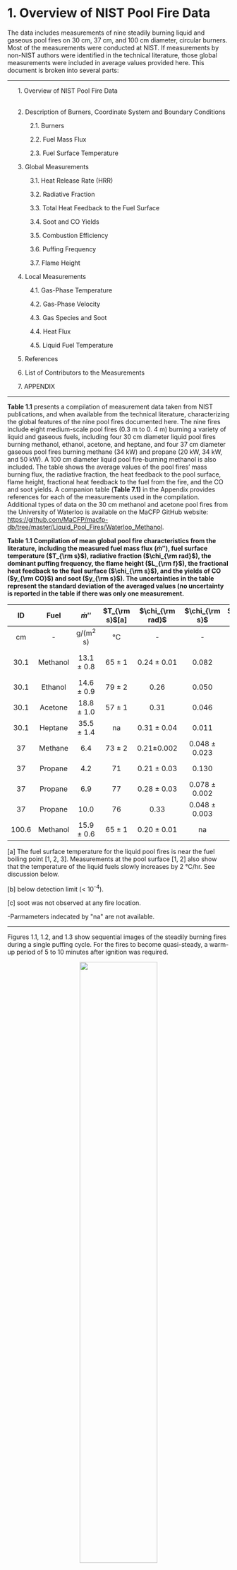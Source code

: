# 1. Overview of NIST Pool Fire Data

The data includes measurements of nine steadily burning liquid and gaseous pool fires on 30 cm, 37 cm, and 100 cm diameter, circular burners. Most of the measurements were conducted at NIST. If measurements by non-NIST authors were identified in the technical literature, those global measurements were included in average values provided here. This document is broken into several parts:

---

<ol>  
1. Overview of NIST Pool Fire Data
<br><br>   

2\. Description of Burners, Coordinate System and Boundary Conditions

  <ol>
    
​	2.1. Burners

​	2.2. Fuel Mass Flux

​	2.3. Fuel Surface Temperature

  </ol>

3\. Global Measurements

  <ol>

​	3.1. Heat Release Rate (HRR)

​	3.2. Radiative Fraction

​	3.3. Total Heat Feedback to the Fuel Surface

​	3.4. Soot and CO Yields

​	3.5. Combustion Efficiency

​	3.6. Puffing Frequency

​	3.7. Flame Height

  </ol>
  
4\. Local Measurements

  <ol>
    
​	4.1. Gas-Phase Temperature

​	4.2. Gas-Phase Velocity

​	4.3. Gas Species and Soot

​	4.4. Heat Flux

​	4.5. Liquid Fuel Temperature

  </ol>
  
5\. References

6\. List of Contributors to the Measurements

7\. APPENDIX
</ol>

---

**Table 1.1** presents a compilation of measurement data taken from NIST publications, and when available from the technical literature, characterizing the global features of the nine pool fires documented here. The nine fires include eight medium-scale pool fires (0.3 m to 0. 4 m) burning a variety of liquid and gaseous fuels, including four 30 cm diameter liquid pool fires burning methanol, ethanol, acetone, and heptane, and four 37 cm diameter gaseous pool fires burning methane (34 kW) and propane (20 kW, 34 kW, and 50 kW). A 100 cm diameter liquid pool fire-burning methanol is also included. The table shows the average values of the pool fires’ mass burning flux, the radiative fraction, the heat feedback to the pool surface, flame height, fractional heat feedback to the fuel from the fire, and the CO and soot yields. A companion table (**Table 7.1)** in the Appendix provides references for each of the measurements used in the compilation. Additional types of data on the 30 cm methanol and acetone pool fires from the University of Waterloo is available on the MaCFP GitHub website: <https://github.com/MaCFP/macfp-db/tree/master/Liquid_Pool_Fires/Waterloo_Methanol>.

**Table 1.1 Compilation of mean global pool fire characteristics from the literature, including the measured fuel mass flux ($\dot{m}\prime\prime$), fuel surface temperature ($T_{\rm s}$), radiative fraction ($\chi_{\rm rad}$), the dominant puffing frequency, the flame height ($L_{\rm f}$), the fractional heat feedback to the fuel surface ($\chi_{\rm s}$), and the yields of CO ($y_{\rm CO}$) and soot ($y_{\rm s}$). The uncertainties in the table represent the standard deviation of the averaged values (no uncertainty is reported in the table if there was only one measurement.**

| ID   | Fuel   | $\dot{m}\prime\prime$ | $T_{\rm s}$[a] | $\chi_{\rm rad}$ | $\chi_{\rm s}$ | $y_{\rm CO}$  | $y_{\rm s}$ | Freq. | $L_{\rm f}$ |
|:----:|:------:|:------:|:----:|:------:|:-------:|:------:|:------:|:------:|:------:|
| cm   | \-     | g/(m<sup>2</sup> s) | °C | \- | \- |  10<sup>-3</sup> g/g |  10<sup>-3</sup> g/g | Hz | m |
| 30.1 | Methanol | 13.1 ± 0.8 | 65 ± 1 | 0.24 ± 0.01 | 0.082 | [b] | 0 [c] | 2.7 ± 0.1 | 0.41 ± 0.06 |
| 30.1 | Ethanol  | 14.6 ± 0.9 | 79 ± 2 | 0.26 | 0.050 | 0.3 ± 0.1 | [b] | 2.4 | 0.60 |
| 30.1 | Acetone  | 18.8 ± 1.0 | 57 ± 1 | 0.31 | 0.046 | 1.0 ± 0.2 | 0.9 ± 0.3 | 2.5 | 0.84 |
| 30.1 | Heptane  | 35.5 ± 1.4 | na | 0.31 ± 0.04 | 0.011 | 10.1 ± 1.3 | 16.9 ± 0.5 | 2.8 | 1.32 ± 0.01 |
| 37   | Methane  | 6.4 | 73 ± 2 | 0.21±0.002 | 0.048 ± 0.023 | 1.2 ± 0.1 | [b] | 2.5 | 0.74 ± 0.03 |
| 37   | Propane    | 4.2 | 71 | 0.21 ± 0.03 | 0.130 | 4.0 ± 0.4 | 1.9 ± 0.5 | 2.2 | 0.53 |
| 37   | Propane    | 6.9 | 77 | 0.28 ± 0.03 | 0.078 ± 0.002 | 3.6 ± 0.4 | 4.6 ± 0.4 | 2.4 | 0.75 |
| 37   | Propane    | 10.0 | 76 | 0.33 | 0.048 ± 0.003 | 3.4 ± 0.3 | 5.6 ± 0.3 | 2.4 | 0.96 |
| 100.6 | Methanol| 15.9 ± 0.6 | 65 ± 1 | 0.20 ± 0.01 | na | 0.16 ± 0.02 | [c] | 1.4 | 1.23 ± 0.13 |

[a] The fuel surface temperature for the liquid pool fires is near the fuel boiling point \[1, 2, 3\]. Measurements at the pool surface \[1, 2\] also show that the temperature of the liquid fuels slowly increases by 2 °C/hr. See discussion below.

[b] below detection limit (\< 10<sup>-4</sup>).

[c] soot was not observed at any fire location.

-Parmameters indecated by "na" are not available.

---

Figures 1.1, 1.2, and 1.3 show sequential images of the steadily burning fires during a single puffing cycle. For the fires to become quasi-steady, a warm-up period of 5 to 10 minutes after ignition was required.

<p align="center">
<img src="image1.png" style="width:59%"/>
</p>

**Figure 1.1 Sequential photographs during a puffing cycle of the 30 cm pool fires; Methanol, Ethanol, Acetone and Heptane. \[**1**\]**

<p align="center">
<img src="image2.png" style="witdth:100%;" />
</p>

**Figure 1.2 Sequential photographs during a puffing cycle of the 37 cm gas burner fires; Propane 20 kW, Propane 34 kW and Propane 50 kW. \[**1**\]**

<p align="center">
<img src="image3.jpeg" style="width:90%" />
</p>

**Figure 1.3 Sequential photographs during a puffing cycle of the 100 cm methanol pool fire. \[**2**\]**

# 2. Description of Burners, Coordinate System and Boundary Conditions

## 2.1. Burners

<img src="image4.png" style="width:4.61739in;height:2.44038in" />

**Figure 2.1 Schematic drawing of a liquid burner, illustrating the coordinate system.**

The image above is a schematic drawing of the burners, illustrating its features and the coordinate system used here. **Table 2.1** below lists the 30 cm and 100 cm liquid burners’ diameter, depth, and wall thickness for various studies of interest. The lip height (distance between the fuel surface and the top of the burner rim) used in the multiple references is also listed. The 37 cm NIST gas burner and the Waterloo liquid burner are also listed for comparison.

**Table 2.1. Description of NIST and Waterloo burners, including the inner diameter, lip height, depth, wall thickness, and material composition. Also shown, is whether the burner is water-cooled.**

| **ID (cm)** | **Lip (mm)** | **Depth (cm)** | **Wall (mm)** | **Material** | **Water-Cooled Burner?** | **References** |
|:-------:|:------:|:--------:|:-------:|:----------:|:---------------:|:-------:|
| 30.1 | 5 | 15 | 1.3 | stainless steel | Yes | 2, 4, 5, 6 |
| 30.1 | 10 | 15 | 1.3 | stainless steel | Yes | 1, 7, 8, 9, 10 |
| 30.5 | 10 | 6 | 1.5 | stainless steel | no | 11, 12, 14, 15, 27 |
| 37 | 0 | 8 | na | porous bronze | Yes | 1, 4, 13, 14 |
| 100 | 5 | 15 | 1.7 | steel | Yes | 15 |
| 100 | 10 | 15 | 1.7 | steel | Yes | 2 |

-   For convenience, all experimental data reported here use a cylindrical coordinate system with the **fuel surface as the z-axis origin** (see burner drawing above) and the pool center as the r-axis origin. The coordinate frame, therefore, differs from what was reported in the literature such that the origin is the fuel surface instead of the top of the burner rim. (Many of the liquid pool fire studies report results using the top of the burner rim (or lip) as the z-axis origin \[e.g., 5, 6, 9, 15\]. Other liquid pool fire studies report results using the fuel surface as the z-axis origin \[8\].)
-   The “30 cm NIST burner” is made of stainless steel and has an inner diameter (ID) of 30.1 cm, a wall thickness of 1.3 mm, and a depth of 15 cm \[9\]. The stainless steel burner is fitted with legs, so the burner rim is positioned 30 cm above the floor. The bottom of the burner is maintained near-constant by flowing tap water (nominally 20 °C) through a 3 cm section attached to the bottom of the fuel pan.
-   The “100 cm NIST burner” is made of steel and has an inner diameter of 100 cm, a depth of 15 cm, and a wall thickness of 1.6 mm. The bottom of the burner is maintained a near-constant temperature by flowing tap water (about 17 ± 3°C) through a 3 cm section attached to the bottom of the fuel pan. The burner was positioned on bricks such that the rim was about 40 cm above the floor \[1, 2\].
-   The Waterloo burner was reported to be 30.5 cm in diameter \[16\]. The outer diameter of the burner is equal to 30.5 cm, the wall thickness is 0.15 cm, and the depth is 6.0 cm \[17\], so the inner diameter is 30.2 cm. The lip height of the fire in the Waterloo burner was maintained at 10 mm. The burner was not water-cooled on the bottom of its fuel section. Additional information is available at: <https://github.com/MaCFP/macfp-db/tree/master/Liquid_Pool_Fires/Waterloo_Methanol>.
-   The **lip height** (distance from the top of the burner rim to the fuel surface - see the burner schematic drawing above) varied from study to study (see **Table 2.1** above).
-   For the 30 cm diameter methanol pool fires, Refs. \[1, 2, 8, 9, 16\] report a lip height of 10 mm, whereas other studies \[5, 6, 15\] report a lip height of 5 mm.
-   For the 30 cm diameter ethanol and acetone pool fires, Ref. \[9\] reports a lip height of 10 mm.
-   The lip height of the 37 cm gaseous burner was zero.

## 2.2. Fuel Mass Flux

-   **Table 1.1** above shows the measured mass flux for all the pool fires is averaged over results available in the literature.

## 2.3. Fuel Surface Temperature

-   **Table 1.1** above shows the measured fuel surface temperatures for the fires burning liquid and gaseous fuels.

-   For the liquid fuels studied here, measurements show that the fuel surface temperature is close to the fuel boiling point \[1, 2, 3\].

-   Measurements at the pool surface \[1, 2\] showed that the temperature of the steadily burning liquid fuels was initially the boiling point of the pure fuel and then slowly increased on the order of 2 °C/hr. We speculate that this is due to the slow back-diffusion of gas-phase water (as well as possibly other molecules) condensing on the liquid fuel surface, diluting the composition of the liquid pool surface from that of pure fuel. Contaminants, such as water and formic acid, have been observed to increase with time when burning liquid heptane.

-   The 37 cm gaseous burner (zero lip height) is water-cooled and maintains a near-isothermal (±20 K) temperature about the burner surface as documented by IR camera measurements. \[1\] Type K thermocouple measurements of the surface show that its temperature is within 10 °C of the outflow temperature of the gas burner’s cooling water (which depends on the water flow rate - nominally set to about 1 L/min). The surface temperature was typically 60 °C for the data sets reported here.

# 3. Global Measurements

## 3.1. Heat Release Rate (HRR) 

-   **Table 1.1** above shows the measured mass flux and radiative fraction of the pool fires. For convenience, the measured mass flux per unit area of the fuel surface (kg/(m<sup>2</sup> s)) and the radiative fraction are provided in the files listed in **Table 3.1** :

**Table 3.1 Heat release rate and radiative fraction data filenames and description.**

| **Experimental Data** **Filename** | **Description** |
|:----------------------------:|:----------------------------------------:|
| Methanol_30_cm_HRR_Sung_2024.csv | Mass flux per unit area of the fuel surface and the radiative flux \[1\] |
| Acetone_30_cm_HRR_Sung_2024.csv | Mass flux per unit area of the fuel surface and the radiative flux \[1\] |
| Ethanol_30_cm_HRR_Sung_2024.csv | Mass flux per unit area of the fuel surface and the radiative flux \[1\] |
| Heptane_30_cm_HRR_Sung_2024.csv | Mass flux per unit area of the fuel surface and the radiative flux \[1\] |
| Methane_37_cm_34_kW_HRR_Sung_2024.csv | Mass flux per unit area of the fuel surface and the radiative flux \[1\] |
| Propane_37_cm_20_kW_HRR_Sung_2024.csv | Mass flux per unit area of the fuel surface and the radiative flux \[1\] |
| Propane_37_cm_34_kW_HRR_Sung_2024.csv | Mass flux per unit area of the fuel surface and the radiative flux \[1\] |
| Propane_37_cm_50_kW_HRR_Sung_2024.csv | Mass flux per unit area of the fuel surface and the radiative flux \[1\] |
| Methanol_100_cm_HRR_Sung_2024.csv | Mass flux per unit area of the fuel surface and the radiative flux \[1\] |

## 3.2. Radiative Fraction

-   **Table 1.1** above shows the measured radiative fraction for the pool fires, averaged over the results reported by the cited references.

-   The measured radiative fraction for the 30 cm methanol pool fire, averaged over the various studies, is <span class="mark">0.24 ± 0.01</span> based on the cited references \[1, 4, 5, 15\]; also see discussion of Ref. \[15\] in Ref. \[2\]. The radiative fraction in Refs. \[1, 3\] was calculated using the measured radiative fraction emitted to surroundings except the fuel surface ($\chi_{r}$); the method was explained in Ref. \[9\].

-   The measured radiative fraction for the 100 cm methanol pool fire is <span class="mark">0.20 ± 0.01.</span> \[2, 15\]. The radiative fraction for the 100 cm methanol pool fire reported by Klassen and Gore \[15\] was recalculated using the net (rather than the gross) heat of combustion ($H_{c}$) with water as a gaseous product (19,940 kJ/kg \[3\]) and to correct a typo in their report of the distance of the radiometer from the fire to improve the estimate of radiative heat feedback to the pool surface (see details in Ref. \[2\]).

-   The same, identical, three burners (0.30 m, 0.37 m, and 1.0 m diameter) were used in Refs. \[1, 2, 4-10, 13-15, 18\].

  

## 3.3. Total Heat Feedback to the Fuel Surface

-   **Table 3.2** lists ideal heat release rate($\dot{Q}$), total heat feedback ($\dot{Q}\_s$) to the fuel surface, and fractional heat feedback ($\chi\_{s}$) for the nine pool fires.

-   <span class="mark">For the gaseous fuels</span>, the water-cooled burner acted like a calorimeter, and (${\dot{Q}}_{s}$) was determined from the enthalpy change associated with the cooling water (from the measured temperature difference between the water-cooling inlet and outlet on the burner and the flow rate of the water). \[1\]

-   <span class="mark">For the liquid fuels</span> in the 30 cm diameter burner, the total heat feedback incident on the pool surface (${\dot{Q}}_{s}$) was estimated by integrating the measured profile of the local total heat flux just above the fuel surface over the entire pool surface area in the methanol \[9\], acetone \[9\], ethanol fires \[9\] and heptane \[5\] fires.

-   The fractional heat feedback incident on the pool surface ($\chi\_{s}$) was taken as approximately equal to the total heat feedback to the fuel surface (${\dot{Q}}\_{s}$) divided by the idealized fire heat release rate ($\dot{Q}$), defined as $\dot{m}H\_{c}$; where $\dot{m}$ is the mass burning rate (g/s).

**Table 3.2. The ideal heat release rate ($\dot{Q}$), total heat feedback to the fuel surface ($\dot{Q}\_{s}$), and fractional heat feedback onto the pool surface ($\chi\_{s}$) for the nine pool fire studied here. Uncertainty represents a 95 % confidence interval (k=2).**
  
| **D (cm)** | **Fuel** | $\dot{Q}$ **(kW)** | $\dot{Q}\_{s}$ **(kW)** | $\chi\_{s}$ **(-)** |
|:-------------:|:-------------:|:-------------:|:-------------:|:-------------:|
| 30.1 | Methanol | 19.2 ± 1.7 | 1.60 ± 0.38 | 0.082 ± 0.020 |
| 30.1 | Acetone | 31.0 ± 3.4 | 1.60 ± 0.38 | 0.050 ± 0.012 |
| 30.1 | Ethanol | 38.1 ± 4.2 | 1.70 ± 0.41 | 0.046 ± 0.011 |
| 30.1 | Heptane | 116.0 ± 11.6 | 1.32 ± 0.26 | 0.011 ± 0.003 |
| 37 | Methane | 34.5 ± 0.5 | 2.46 ± 0.22 | 0.07 ± 0.003 |
| 37 | Propane | 20.7 ± 0.9 | 2.64 ± 0.17 | 0.13 ± 0.010 |
| 37 | Propane | 34.4 ± 1.2 | 2.90 ± 0.23 | 0.08 ± 0.007 |
| 37 | Propane | 50.1 ± 1.7 | 2.49 ± 0.21 | 0.05 ± 0.005 |

## 3.4. Soot and CO Yields

-   **Table 1.1** above lists the mean soot yield ($Y_{s}$) and its standard deviation from multiple measurements made in the exhaust stream using laser transmission at 632 nm. \[8, 19\] The mass specific soot extinction coefficient in all cases was taken as 8.7 m<sup>2</sup>/g \[20\]. **Table 1.1** also lists the mean soot yield ($Y_{s}$) and its standard deviation from multiple measurements made in the exhaust stream using laser transmission at 632 nm. \[8, 19\] The mass specific soot extinction coefficient in all cases was taken as 8.7 m<sup>2</sup>/g \[20\].

-   The CO yield ($Y_{CO}$) shown in **Table 1.1** was determined using extractive sampling of the exhaust stream analyzed by non-dispersive infrared analysis in tandem with temperature and velocity measurements used to determine the exhaust mass flow. \[8, 19\]

## 3.5. Combustion Efficiency

-   For the pool fires considered here, **Table 1.1** shows that the amounts of CO and soot in the exhaust stream were relatively small except in the heptane fire. Determining the combustion efficiency using the measured HRR leads to relatively large uncertainties and is not considered here.\[8\] In this study, the combustion efficiency is assumed to be approximately 1.

## 3.6. Puffing Frequency

-   **Table 1.1** above lists the dominant puffing frequency of the fires, which was determined from a fast Fourier transform of (a) the transient local thermocouple temperature measured at multiple locations or (b) tracking the pulsingfire from the video record. \[8\]

-   The same pool fire puffing frequency (f) is expected for pool fires of the same diameter (*D*): **f = 1.5/√D**. \[21\]

## 3.7. Flame Height

-   **Table 1.1** above lists the mean flame height ($L_{f}$), which was measured by analyzing the video record of the fire.
-   The mean flame height was found to be highly similar (within 2 %) to the 50 % intermittency height, as expected for a Gaussian distribution of the transient flame height about the mean. \[14\] The uncertainties in the table represent the standard deviation of the measured values.

# 4. Local Measurements

## 4.1. Gas-Phase Temperature

-   Mean and RMS thermocouple temperature measurements (TC and TC_RMS) were made in the fire using fine-wire, bare-bead, Type S, thermocouples.

-   The mean gas temperatures (TG) were estimated considering radiative loss and thermal inertia associated with the thermocouples.

-   The thermocouple beads were observed to be nearly spherical using a microscope. When removed from the fires, the thermocouples appeared shiny and metallic, so the emissivity was taken as that of the virgin thermocouple material (platinum). \[22\]

-   **Table 4.1** below lists the temperature data filenames with a brief description, including the thermocouple bead diameter used for each temperature profile.

-   The uncertainty of the mean gas temperature is 5.2% as discussed in detail in Ref. \[1\].

**Table 4.1 Temperature data filenames and description.**

| **Experimental Data** **Filename** | **Description** |
|:-----------------------------:|:---------------------------------------:|
| Methanol_30_cm_TC_r=0_cm_Sung_2024.csv | Centerline thermocouple and gas temperature measurements; type S thermocouple bead diameter = 52 μm. \[1\] |
| Methanol_30_cm_TC_z=41_cm_Sung_2024.csv | Radial thermocouple temperature measurements made at z=41 cm above the fuel surface; type S thermocouple bead diameter = 150µm. \[1\] |
| Methanol_30_cm_TC_z=51_cm_Sung_2024.csv | Radial thermocouple temperature measurements made at z=51 cm above the fuel surface; type S thermocouple bead diameter = 150µm. \[1\] |
| Methanol_30_cm_TC_z=61_cm_Sung_2024.csv | Radial thermocouple temperature measurements made at z=61 cm above the fuel surface; type S thermocouple bead diameter = 150µm. \[1\] |
| Ethanol_30_cm_TC_r=0_cm_Sung_2024.csv | Centerline thermocouple and gas temperature measurements; type S thermocouple bead diameter = 125 μm and 199 μm. \[1\] |
| Acetone_30_cm_TC_r=0_cm_Sung_2024.csv | Centerline thermocouple and gas temperature measurements; type S thermocouple bead diameter = 103 μm. \[1\] |
| Heptane_30_cm_TC_r=0_cm_Sung_2024.csv | Centerline thermocouple and gas temperature measurements; type S thermocouple bead diameter = 125 μm. \[1\] |
| Methane_37_cm_TC_r=0_cm_Sung_2024.csv | Centerline thermocouple and gas temperature measurements; type S thermocouple bead diameter = 52 μm, 119 μm. \[1\] |
| Propane_37_cm_20_kW_TC_r=0_cm_Sung_2024.csv | Centerline thermocouple and gas temperature measurements; type S thermocouple bead diameter = 39 μm. \[1\] |
| Propane_37_cm_34_kW_TC_r=0_cm_Sung_2024.csv | Centerline thermocouple and gas temperature measurements; type S thermocouple bead diameter = 39 μm. \[1\] |
| Propane_37_cm_50_kW_TC_r=0_cm_Sung_2024.csv | Centerline thermocouple and gas temperature measurements; type S thermocouple bead diameter = 39 μm. \[1\] |
| Methanol_100_cm_TC_r=0_cm_Sung_2021.csv | Centerline thermocouple and gas temperature measurements; type S thermocouple bead diameter=153µm. \[2\] |
| Methanol_100_cm_TC_z=21_cm_Sung_2021.csv | Radial thermocouple and gas temperature measurements at z=21 cm above the fuel surface; type S thermocouple bead diameter=153µm. \[2\] |
| Methanol_100_cm_TC_z=61_cm_Sung_2021.csv | Radial thermocouple and gas temperature measurements at z=61 cm above the fuel surface; type S thermocouple bead diameter=153µm. \[2\] |
| Methanol_100_cm_TC_z=101_cm_Sung_2021.csv | Radial thermocouple and gas temperature measurements at z=101 cm above the fuel surface; type S thermocouple bead diameter=153µm. \[2\] |
| Methanol_100_cm_TC_z=141_cm_Sung_2021.csv | Radial thermocouple and gas temperature measurements at z=141 cm above the fuel surface; type S thermocouple bead diameter=153µm. \[2\] |
| Methanol_100_cm_TC_z=181_cm_Sung_2021.csv | Radial thermocouple and gas temperature measurements at z=181 cm above the fuel surface; type S thermocouple bead diameter=153µm. \[2\] |

## 4.2. Gas-Phase Velocity

-   Bi-directional probe measurements were made at various z locations on the centerline of the pool fires, mapping the distribution of speed in the upward direction.

-   **Table 4.2** below lists the velocity data filenames with a brief description. Velocity data in the upward direction is available for all of the configurations in **Table 1.1** except the 1 m Methanol pool fire.

**Table 4.2 Velocity data filenames and description.**

| **Experimental Data** **Filename** | **Description** |
|:-------------------------------:|:-------------------------------------:|
| Methanol_30_cm_U_r=0_Sung_2024.csv | Profile of the vertical component of velocity in the upward direction as a function of distance (z) above the fuel surface. \[1\] |
| Ethanol_30_cm_U_r=0_Sung_2024.csv | Profile of the vertical component of velocity in the upward direction as a function of distance (z) above the fuel surface. \[1\] |
| Acetone_30_cm_U_r=0_Sung_2024.csv | Profile of the vertical component of velocity in the upward direction as a function of distance (z) above the fuel surface. \[1\] |
| Heptane_30_cm_U_r=0_Sung_2024.csv | Profile of the vertical component of velocity in the upward direction as a function of distance (z) above the fuel surface. \[1\] |
| Methane_37_cm_U_r=0_Sung_2024.csv | Profile of the vertical component of velocity in the upward direction as a function of distance (z) above the burner surface. \[1\] |
| Propane_20_kW_37_cm_U_r=0_Sung_2024.csv | Profile of the vertical component of velocity in the upward direction as a function of distance (z) above the burner surface. \[1\] |
| Propane_34_kW_37_cm_U_r=0_Sung_2024.csv | Profile of the vertical component of velocity in the upward direction as a function of distance (z) above the burner surface. \[1\] |
| Propane_50_kW_37_cm_U_r=0_Sung_2024.csv | Profile of the vertical component of velocity in the upward direction as a function of distance (z) above the burner surface. \[1\] |

## 4.3. Gas Species and Soot

-   Gas species measurements were made along the fire centerline (r=0), using extractive sampling with a water-cooled probe and injecting the sample into a gas chromatograph/mass spectrometer system (GC/MSD). The volume fraction of each species was calculated based on the number of moles measured by the GC/MSD. \[8\]

-   Local measurements of the soot mass fractions were determined gravimetrically using extractive gas sampling.

-   **<span class="mark">Table 4.3</span>** below lists the species data filenames with a brief description. Gas species data is available for all of the configurations in **Table 1.1** except for the 1 m Methanol pool fire. The uncertainties in the table represent the expanded combined uncertainty (k=2). \[8\] The data sets also list the total hydrocarbons (HC) measured.

**Table 4.3 Gas species data filenames and description.**

| **Experimental Data Filename** | **Description** |
|:----------------------------------:|:----------------------------------:|
| Acetone_30_cm_species_r=0_Falkenstein-Smith_2022.csv | Mean gas species, soot, and their uncertainties as a function of distance above the fuel surface along the pool centerline (r=0). \[8\] |
| Ethanol_30_cm_species_r=0_Falkenstein-Smith_2022.csv | Mean gas species, soot, and their uncertainties as a function of distance (z) above the fuel surface along the pool centerline (r=0). \[8\] |
| Methanol_30_cm_species_r=0_Falkenstein-Smith_2022.csv | Mean gas species and their uncertainties as a function of distance (z) above the fuel surface along the pool centerline (r=0). There is no measurable soot in the methanol fire. \[8\] |
| Methane_37_cm_species_r=0_Falkenstein-Smith_2022.csv | Mean gas species, soot, and their uncertainties as a function of distance (z) above the fuel surface along the pool centerline (r=0). \[8\] |
| Propane_37_cm_20_kW_species_r=0_Falkenstein-Smith_2023.csv | Mean gas species, soot, and their uncertainties as a function of distance (z) above the fuel surface along the pool centerline (r=0). \[14\] |
| Propane_37_cm_34_kW_species_r=0_Falkenstein-Smith_2023.csv | Mean gas species, soot, and their uncertainties as a function of distance (z) above the fuel surface along the pool centerline (r=0). \[14\] |
| Propane_37_cm_50_kW_species_r=0_Falkenstein-Smith_2023.csv | Mean gas species, soot, and their uncertainties as a function of distance (z) above the fuel surface along the pool centerline (r=0). \[14\] |

## 4.4. Heat Flux

-   Radiative and total heat flux measurements were made at various locations in the pool fires, mapping the heat flux emitted (1) radially outward away from the fire acquired at various heights above the fuel surface through the side surface of a cylindrical control volume about the fire (with the side surface located a distance r from the burner center) and (2) downwards through the bottom surface of a cylindrical control volume about the fire (with the bottom surface located a distance z above the fuel surface). See **Figure 4.1**.

<img src="image5.png" style="width:100%" />

**Figure 4.1 Schematic of the heat flux gauge set-up.**

-   <span class="mark">The relative expanded combined uncertainty (k=2)</span> of the heat flux in the 30 cm and 37 cm pool fires is equal to <span class="mark">20 %</span>. See the detailed discussion in Ref. \[1\]
-   **Table 4.4** below lists the heat flux data filenames with a brief description.

**Table 4.4 Heat flux data filenames and description.**

| **Experimental Data Filename** | **Description** |
|:----------------------------------:|:----------------------------------:|
| Methanol_30cm_HF_radial_z=1_cm_Sung_2024.csv | Radial profile of total heat flux in the downward direction from near the burner edge (r = 16.1 cm) to r = 150 cm. The heat flux gauges were z =1 cm above the burner surface and oriented upwardly. \[1\] |
| Acetone_30_cm_HF_radial_z=1_cm_Sung_2024.csv | Radial profile of total heat flux in the downward direction from near the burner edge (r = 18 cm) to r = 184 cm. The heat flux gauges were z =1 cm above the burner surface and oriented upwardly. \[1\] |
| Ethanol_30_cm_HF_radial_z=1_cm_Sung_2024.csv | Radial profile of total heat flux in the downward direction from near the burner edge (r = 18 cm) to r = 183 cm. The heat flux gauges were z =1 cm above the burner surface and oriented upwardly. \[1\] |
| Methane_37_cm_HF_radial_z=0_cm_Sung_2024.csv | Radial profile of total heat flux in the downward direction from near the burner edge (r = 24 cm) to r = 177 cm. The heat flux gauges were z =0 cm above the burner surface and oriented upwardly. \[1\] |
| Propane_37_cm_20_kW_HF_radial_z=0_cm_Sung_2024.csv | Radial profile of total heat flux in the downward direction from near the burner edge (r = 24 cm) to r = 177 cm. The heat flux gauges were z =0 cm above the burner surface and oriented upwardly. \[1\] |
| Propane_37_cm_34_kW_HF_radial_z=0_cm_Sung_2024.csv | Radial profile of total heat flux in the downward direction from near the burner edge (r = 24 cm) to r = 177 cm. The heat flux gauges were z =0 cm above the burner surface and oriented upwardly. \[1\] |
| Methanol_30_cm_HF_Vertical_r=60cm_Sung_2024.csv | Vertical profiles of total heat flux emitted radially away from the fire acquired at r=60 cm. The heat flux gages were located above the burner surface (z) from 0 cm to 130 cm and oriented towards the fire centerline. \[1\] |
| Methanol_30_cm_HF_Vertical_r=83cm_Sung_2024.csv | Vertical profiles of total heat flux emitted radially away from the fire acquired at r=83 cm. The heat flux gages were located above the burner surface (z) from 20 cm to 110 cm and oriented towards the fire centerline. \[1\] |
| Acetone_30_cm_HF_Vertical_r=184cm_Sung_2024.csv | Vertical profiles of total heat flux emitted radially away from the fire acquired at r=184 cm. The heat flux gages were located above the burner surface (z) from 1 cm to 219 cm and oriented towards the fire centerline. \[1\] |
| Ethanol_30_cm_HF_Vertical_r=183cm_Sung_2024.csv | Vertical profiles of total heat flux emitted radially away from the fire acquired at r=183 cm. The heat flux gages were located above the burner surface (z) from 1 cm to 219 cm and oriented towards the fire centerline. \[1\] |
| Methane_37_cm_HF_Vertical_r=177cm_Sung_2024.csv | Vertical profiles of total heat flux emitted radially away from the fire acquired at r=177 cm. The heat flux gages were located above the burner surface (z) from 0 cm to 209 cm and oriented towards the fire centerline. \[1\] |
| Propane_37_cm_20_kW_HF_Vertical_r=177cm_Sung_2024.csv | Vertical profiles of total heat flux emitted radially away from the fire acquired at r=177 cm. The heat flux gages were located above the burner surface (z) from 0 cm to 209 cm and oriented towards the fire centerline. \[1\] |
| Propane_37_cm_34_kW_HF_Vertical_r=177cm_Sung_2024.csv | Vertical profiles of total heat flux emitted radially away from the fire acquired at r=177 cm. The heat flux gages were located above the burner surface (z) from 0 cm to 209 cm and oriented towards the fire centerline. \[1\] |
| Propane_37_cm_50_kW_HF_Vertical_r=177cm_Sung_2024.csv | Vertical profiles of total heat flux emitted radially away from the fire acquired at r=177 cm. The heat flux gages were located above the burner surface (z) from 0 cm to 209 cm and oriented towards the fire centerline. \[1\] |
| Methanol_100_cm_HF_radial_z=1_cm_Sung_2021a.csv | Radial profile of total heat flux in the downward direction from the burner edge (r = 50 cm) to r = 200 cm. The heat flux gauges were 1 cm above the fuel surface and oriented upwardly. \[2\] |
| Methanol_100_cm_HF_Vertical_z=41_cm_Sung_2021a.csv | Vertical profiles of total heat flux emitted radially from the fire acquired at z=41 cm above the fuel surface for varying r distances with the gauges oriented towards the fire centerline. \[2\] |
| Methanol_100_cm_HF_Vertical_z=61_cm_Sung_2021a.csv | Vertical profiles of total heat flux emitted radially from the fire acquired at z=61 cm above the fuel surface for varying r distances with the gauges oriented towards the fire centerline. \[2\] |
| Methanol_100_cm_HF_Vertical_z=81_cm_Sung_2021a.csv | Vertical profiles of total heat flux emitted radially from the fire acquired at z=81 cm above the fuel surface for varying r distances with the gauges oriented towards the fire centerline. \[2\] |
| Methanol_100_cm_HF_Vertical_r=207p5_cm_Sung_2021a.csv | Vertical profiles of total heat flux emitted radially from the fire acquired at r=207.5 cm above the fuel surface for z distances from 1 to 180.5 cm above the fuel surface with the gauges oriented towards the fire centerline. \[2\] |

## 4.5. Liquid Fuel Temperature

-   **Table 4.5** below lists the liquid fuel temperature data filenames and a brief description.

-   Type K thermocouples were used to measure time-varying temperatures inside the steadily burning liquid pools at various (z, r) locations, where z=0 is the fuel surface and z=-14 cm is the bottom of the fuel pool.

-   The bottom of the fuel pool was water-cooled at about 18 °C to 20 °C and can be taken as isothermal.

-   The temperature of the surface of the burning liquid fuel pools was nearly at the boiling point - see Section 2.3 and **Table 1.1** above.

-   Liquid fuel temperature in the 100 cm methanol pool fire was measured while moving a thermocouple every 30 s \[2\]. Time-varying liquid temperature data for the 100 cm methanol pool fire is not available.

**Table 4.5 Liquid Fuel Temperature data filenames and description.**

| **Experimental Data** **Filename** | **Description** |
|:-----------------------------:|:---------------------------------------:|
| Methanol_30_cm_TC_Sung_2024.csv | Transient temperature every 10 sec at various (r,z) locations inside the fuel pool. \[1\] |
| Ethanol_30_cm_TC_Sung_2024.csv | Transient temperature every 10 sec at various (r,z) locations inside the fuel pool. \[1\] |
| Acetone_30_cm_TC_Sung_2024.csv | Transient temperature every 10 sec at various (r,z) locations inside the fuel pool. \[1\] |
| Methanol_100_cm_TC_Sung_2021a.csv | 30 s average of the local liquid temperature at r=35cm and various (z) locations inside the fuel pool. \[2\] |

# 5. References

1.  Sung, K., Falkenstein-Smith, R. and Hamins, A., *Velocity and Temperature Structure of Medium-Scale Pool Fires*, NIST Technical Note 2162, National Institute of Standards and Technology, Gaithersburg, MD, 2021-06-22 2021, <https://10.6028/nist.tn.2162>; see also Sung, K., Falkenstein-Smith, R. and Hamins, A., *The Global and Local Structure of Medium-Scale Pool Fires*, NIST Technical Note 2162, Rev.1, National Institute of Standards and Technology, Gaithersburg, MD, 2024, <https://10.6028/NIST.TN.2162r1>.

2.  Sung, K., Chen, J., Bundy, M., Fernandez, M. and Hamins, A., *The Thermal Character of a 1 m Methanol Pool Fire*, NIST Technical Note 2083, Rev.1, National Institute of Standards and Technology, Gaithersburg, MD, June 2021a, <https://doi.org/10.6028/NIST.TN.2083r1>, also see Sung, K., Chen, J., Bundy, M. and Hamins, A., The Characteristics of a 1 m Methanol Pool Fire, *Fire Safety Journal*, ***120***, 103121, (2021b), <https://doi.org/10.1016/j.firesaf.2020.103121>.

3.  Donald R. Burgess, J. and Hamins, A., *Heats of Combustion and Related Properties of Pure Substances*, NIST Technical Note 2126, National Institute of Standards and Technology, Gaithersburg, MD, December 5 2023, <https://doi.org/10.6028/NIST.TN.2126>; aslo to appear in the Appendix of the SFPE Handbook of Fire Protection Engineering, 6<sup>th</sup> Ed.

4.  Buch, R., Hamins, A., Konishi, K., Mattingly, D. and Kashiwagi, T., Radiative Emission Fraction of Pool Fires Burning Silicone Fluids, *Combustion and Flame*, ***108***, 118-126, (1997), <https://doi.org/10.1016/S0010-2180(96)00098-3>.

5.  Hamins, A., Fischer, S. J., Kashiwagi, T., Klassen, M. E. and Gore, J. P., Heat Feedback to the Fuel Surface in Pool Fires, *Combustion Science and Technology*, ***97***, 37-62, (1994), <https://doi.org/10.1080/00102209408935367>.

6.  Hamins, A. and Lock, A., *The Structure of a Moderate-Scale Methanol Pool Fire*, NIST Technical Note 1928, National Institute of Standards and Technology, Gaithersburg, MD, November 2016, <https://doi.org/10.6028/NIST.TN.1928>.

7.  Falkenstein-Smith, R., Sung, K., Chen, J. and Hamins, A., Chemical Structure of Medium-Scale Liquid Pool Fires, *Fire Safety Journal*, ***120***, 103099, (2021), <https://doi.org/10.1016/j.firesaf.2020.103099>.

8.  Falkenstein-Smith, R., Sung, K., Chen, J., Harris, K. and Hamins, A., *The Structure of Medium-Scale Pool Fires*, NIST Technical Note 2082e2, National Institute of Standards and Technology, Gaithersburg, MD, February 2022, <https://doi.org/10.6028/NIST.TN.2082e2>.

9.  Kim, S. C., Lee, K. Y. and Hamins, A., Energy Balance in Medium-Scale Methanol, Ethanol, and Acetone Pool Fires, *Fire Safety Journal*, ***107***, 44-53, (2019), <https://doi.org/10.1016/j.firesaf.2019.01.004>.

10. Wang, Z., Tam, W. C., Chen, J., Lee, K. Y. and Hamins, A., Thin Filament Pyrometry Field Measurements in a Medium-Scale Pool Fire, *Fire Technology*, ***56***, 837-861, (2020), <https://10.1007/s10694-019-00906-9>.

11. Weckman, E. J. (1987). *The Structure of the Flowfield near the Base of a Medium-Scale Pool Fire.* (Ph.D. Thesis). University of Waterloo.

12. Kaazempur-Mofrad. (1994). *Mean Vorticity in a Medum-Scale Acetone Pool Fire.* (MASc Thesis). University of Waterloo.

13. Hamins, A., Konishi, K., Borthwick, P. and Kashiwagi, T., Global Properties of Gaseous Pool Fires, *Symposium (International) on Combustion*, ***26***, 1429-1436, (1996), <https://doi.org/10.1016/S0082-0784(96)80363-8>.

14. Falkenstein-Smith, R. L., Sung, K. and Hamins, A., Characterization of Medium-Scale Propane Pool Fires, *Fire Technology*, ***59***, 1865-1882, (2023), <https://dx.doi.org/10.1007/s10694-023-01412-9>.

15. Klassen, M. and Gore, J., *Structure and Radiation Properties of Pool Fires*, NIST-GCR-94-651, National Institute of Standards and Technology, Gaithersburg, MD, June 1994, <https://ntrl.ntis.gov/NTRL/dashboard/searchResults/titleDetail/PB94193802.xhtml>.

16. Weckman, E. J. and Strong, A. B., Experimental Investigation of the Turbulence Structure of Medium-Scale Methanol Pool Fires, *Combustion and Flame*, ***105***, 245-266, (1996), <https://doi.org/10.1016/0010-2180(95)00103-4>.

17. Weckman, E. J., Personal Communication, Email to A. Hamins, 28 August 2020.

18. Hamins, A., *Energetics of Small and Moderate-Scale Gaseous Pool Fires*, NIST Technical Note 1926, National Institute of Standards and Technology, Gaithersburg, MD, November 2016, <https://doi.org/10.6028/NIST.TN.1926>.

19. Bryant, R. A. and Bundy, M. F., *The NIST 20 MW Calorimetry Measurement System for Large-Fire Research*, NIST Technical Note 2077, National Institute of Standards and Technology, Gaithersburg, MD, December 2019, <https://doi.org/10.6028/NIST.TN.2077>.

20. Mulholland, G. W. and Croarkin, C., Specific Extinction Coefficient of Flame Generated Smoke, *Fire and Materials*, ***24***, 227-230, (2000), <http://doi.org/10.1002/1099-1018(200009/10)24:5>\<227::aid-fam742\>3.0.co;2-9.

21. Pagni, P. J., Pool Fire Vortex Shedding Frequencies, In: Some Unanswered Questions in Fluid Mechanics, Applied Mechanics Reviews, (1990), <https://10.1115/1.3119167>.

22. Shaddix, C. R., Correcting Thermocouple Measurements for Radiation Loss: A Critical Review, American Society of Mechanical Engineers, New York, NY (US); Sandia National Labs., Livermore, CA (US), 1999.

23. Akita, K. and Yumoto, T., Heat Transfer in Small Pools and Rates of Burning of Liquid Methanol, *Proceedings of the Combustion Institute*, ***10***, 943-948, (1965).

24. Corlett, R. and Fu, T., Some Recent Experiments with Pool Fires, *Pyrodynamics*, ***1***, 253-269, (1966).

25. Yilmaz, A., *Radiation Transport Measurements in Methanol Pool Fires with Fourier Transform Infrared Spectroscopy*, NIST Grant/Contractor Report GCR 09-922, January 2009.

26. Chen, J., Personal Communication, Email to A. Hamins, 29 August 2021.

27. Hamins, A., Klassen, M., Gore, J. and Kashiwagi, T., Estimate of Flame Radiance via a Single Location Measurement in Liquid Pool Fires, *Combustion and Flame*, ***86***, 223-228, (1991), <https://doi.org/10.1016/0010-2180(91)90102-H>.

28. Fischer, S. J., Hardouin-Duparc, B. and Grosshandler, W. L., The Structure and Radiation of an Ethanol Pool Fire, *Combustion and Flame*, ***70***, 291-306, (1987), <https://doi.org/10.1016/0010-2180(87)90110-6>.

29. Weckman, E. J., MaCFP Github Website accesed on 11/14/2023; <https://github.com/MaCFP/macfp-db/blob/master/Liquid_Pool_Fires/Waterloo_Acetone/Experimental_data/test1_mean_and_rms_r0cm.csv>

# 6. List of Contributors to the Measurements

Kunhyuk Sung (NIST)

Ryan Falkenstein-Smith (NIST)

Matthew Bundy (NIST)

Sung Chan Kim (Kyung-IL University, South Korea)

Jian Chen (East China University of Petroleum, China)

Ki Yong Lee (Andong National University, South Korea)

Yu Hue (Key State Fire Laboratory, Hefei, China)

Marco Fernandez (NIST)

Laurean DeLauter (NIST)

Anthony Hamins (NIST)

# 7. APPENDIX

**Table 7.1 List of references and companion to Table 1.1, listing every reference used in Table 1.1 with measurements of the global characteristics of the nine pool fires featured in this document. Also shown are the references published by NIST and others (see Section 5 for the list of references) for the local measurements highlighted in this report.**

<table style="width:100%;">
<colgroup>
<col style="width: 4%" />
<col style="width: 16%" />
<col style="width: 8%" />
<col style="width: 8%" />
<col style="width: 8%" />
<col style="width: 8%" />
<col style="width: 8%" />
<col style="width: 8%" />
<col style="width: 8%" />
<col style="width: 8%" />
<col style="width: 8%" />
</colgroup>
<thead>
<tr>
<th colspan="2" style="text-align: right;"><strong>Fuel</strong></th>
<th style="text-align: center;"><strong>Methanol</strong></th>
<th style="text-align: center;"><strong>Ethanol</strong></th>
<th style="text-align: center;"><strong>Acetone</strong></th>
<th style="text-align: center;"><strong>Heptane</strong></th>
<th style="text-align: center;"><strong>Methane</strong></th>
<th style="text-align: center;"><strong>Propane</strong></th>
<th style="text-align: center;"><strong>Propane</strong></th>
<th style="text-align: center;"><strong>Propane</strong></th>
<th style="text-align: center;"><strong>Methanol</strong></th>
</tr>
</thead>
<tbody>
<tr>
<td colspan="2" style="text-align: right;"><strong>Nominal pool diameter (cm)</strong></td>
<td style="text-align: center;"><strong>30</strong></td>
<td style="text-align: center;"><strong>30</strong></td>
<td style="text-align: center;"><strong>30</strong></td>
<td style="text-align: center;"><strong>30</strong></td>
<td style="text-align: center;"><strong>100</strong></td>
<td style="text-align: center;"><strong>37</strong></td>
<td style="text-align: center;"><strong>37</strong></td>
<td style="text-align: center;"><strong>37</strong></td>
<td style="text-align: center;"><strong>100</strong></td>
</tr>
<tr>
<td colspan="2" style="text-align: right;"><strong>Idealized heat release rate (kW)</strong></td>
<td style="text-align: center;"><strong>18.4</strong></td>
<td style="text-align: center;"><strong>27.8</strong></td>
<td style="text-align: center;"><strong>42.0</strong></td>
<td style="text-align: center;"><strong>106.6</strong></td>
<td style="text-align: center;"><strong>34.5</strong></td>
<td style="text-align: center;"><strong>20.7</strong></td>
<td style="text-align: center;"><strong>34.4</strong></td>
<td style="text-align: center;"><strong>50.1</strong></td>
<td style="text-align: center;"><strong>249</strong></td>
</tr>
<tr>
<td colspan="2" style="text-align: center;"><strong>Measurement</strong></td>
<td style="text-align: center;"></td>
<td style="text-align: center;"></td>
<td style="text-align: center;"></td>
<td style="text-align: center;"></td>
<td style="text-align: center;"></td>
<td style="text-align: center;"></td>
<td style="text-align: center;"></td>
<td style="text-align: center;"></td>
<td style="text-align: center;"></td>
</tr>
<tr>
<td rowspan="7" style="text-align: center;"><strong>Global</strong></td>
<td style="text-align: right;"><strong>Mass burning rate</strong></td>
<td style="text-align: center;">1, 4, 5, 7, 9, 10, 15-17, 23-27</td>
<td style="text-align: center;">1, 4, 7, 9, 24</td>
<td style="text-align: center;">1, 4, 7, 9, 24</td>
<td style="text-align: center;">1, 5, 15</td>
<td style="text-align: center;">1</td>
<td style="text-align: center;">1</td>
<td style="text-align: center;">1</td>
<td style="text-align: center;">1</td>
<td style="text-align: center;">2, 4</td>
</tr>
<tr>
<td style="text-align: right;"><strong>Radiative fraction</strong></td>
<td style="text-align: center;">1, 4, 5, 15</td>
<td style="text-align: center;">1</td>
<td style="text-align: center;">1</td>
<td style="text-align: center;">1, 15</td>
<td style="text-align: center;">1, 18</td>
<td style="text-align: center;">1, 18</td>
<td style="text-align: center;">1, 18</td>
<td style="text-align: center;">1</td>
<td style="text-align: center;">2, 15</td>
</tr>
<tr>
<td style="text-align: right;"><strong>Total heat flux to pool surface</strong></td>
<td style="text-align: center;">1</td>
<td style="text-align: center;">1</td>
<td style="text-align: center;">1</td>
<td style="text-align: center;">1</td>
<td style="text-align: center;">1, 18</td>
<td style="text-align: center;">1, 18</td>
<td style="text-align: center;">1, 18</td>
<td style="text-align: center;">1, 18</td>
<td style="text-align: center;">na</td>
</tr>
<tr>
<td style="text-align: right;"><strong>CO yield</strong></td>
<td style="text-align: center;">1</td>
<td style="text-align: center;">1</td>
<td style="text-align: center;">1</td>
<td style="text-align: center;">1</td>
<td style="text-align: center;">1</td>
<td style="text-align: center;">1</td>
<td style="text-align: center;">1</td>
<td style="text-align: center;">1</td>
<td style="text-align: center;">1</td>
</tr>
<tr>
<td style="text-align: right;"><strong>Soot yield</strong></td>
<td style="text-align: center;">1</td>
<td style="text-align: center;">1</td>
<td style="text-align: center;">1</td>
<td style="text-align: center;">1</td>
<td style="text-align: center;">1</td>
<td style="text-align: center;">1</td>
<td style="text-align: center;">1</td>
<td style="text-align: center;">1</td>
<td style="text-align: center;">1</td>
</tr>
<tr>
<td style="text-align: right;"><strong>Puffing frequency</strong></td>
<td style="text-align: center;">1, 5, 10, 16, 17</td>
<td style="text-align: center;">1</td>
<td style="text-align: center;">1</td>
<td style="text-align: center;">5</td>
<td style="text-align: center;">1</td>
<td style="text-align: center;">1</td>
<td style="text-align: center;">1</td>
<td style="text-align: center;">1</td>
<td style="text-align: center;">2</td>
</tr>
<tr>
<td style="text-align: right;"><strong>Flame height</strong></td>
<td style="text-align: center;">1, 5, 7, 26</td>
<td style="text-align: center;">1</td>
<td style="text-align: center;">1</td>
<td style="text-align: center;">1, 5</td>
<td style="text-align: center;">1, 13</td>
<td style="text-align: center;">1</td>
<td style="text-align: center;">1</td>
<td style="text-align: center;">1</td>
<td style="text-align: center;">2, 15</td>
</tr>
<tr>
<td rowspan="7" style="text-align: center;"><strong>Local</strong></td>
<td style="text-align: right;"><strong>Gas-phase temp profile</strong></td>
<td style="text-align: center;">1, 16</td>
<td style="text-align: center;">1, 28</td>
<td style="text-align: center;">1, 29</td>
<td style="text-align: center;">1</td>
<td style="text-align: center;">1</td>
<td style="text-align: center;">1</td>
<td style="text-align: center;">1</td>
<td style="text-align: center;">1</td>
<td style="text-align: center;">2</td>
</tr>
<tr>
<td style="text-align: right;"><strong>Gas-phase velocity profile</strong></td>
<td style="text-align: center;">1, 16</td>
<td style="text-align: center;">1</td>
<td style="text-align: center;">1, 29</td>
<td style="text-align: center;">1</td>
<td style="text-align: center;">1</td>
<td style="text-align: center;">1</td>
<td style="text-align: center;">1</td>
<td style="text-align: center;">1</td>
<td style="text-align: center;">2</td>
</tr>
<tr>
<td style="text-align: right;"><strong>Radiative flux to surroundings</strong></td>
<td style="text-align: center;">1, 9</td>
<td style="text-align: center;">1</td>
<td style="text-align: center;">1</td>
<td style="text-align: center;">1</td>
<td style="text-align: center;">1</td>
<td style="text-align: center;">1</td>
<td style="text-align: center;">1</td>
<td style="text-align: center;">1</td>
<td style="text-align: center;">2</td>
</tr>
<tr>
<td style="text-align: right;"><strong>Radiative flux onto fuel surface</strong></td>
<td style="text-align: center;">1</td>
<td style="text-align: center;">1</td>
<td style="text-align: center;">1</td>
<td style="text-align: center;">1</td>
<td style="text-align: center;">1</td>
<td style="text-align: center;">1</td>
<td style="text-align: center;">na</td>
<td style="text-align: center;">na</td>
<td style="text-align: center;">2</td>
</tr>
<tr>
<td style="text-align: right;"><strong>Heat flux profile on fuel surface</strong></td>
<td style="text-align: center;">1</td>
<td style="text-align: center;">1</td>
<td style="text-align: center;">1</td>
<td style="text-align: center;">1</td>
<td style="text-align: center;">1</td>
<td style="text-align: center;">1</td>
<td style="text-align: center;">na</td>
<td style="text-align: center;">na</td>
<td style="text-align: center;">2</td>
</tr>
<tr>
<td style="text-align: right;"><strong>Fuel surface temperature</strong></td>
<td style="text-align: center;">1</td>
<td style="text-align: center;">1</td>
<td style="text-align: center;">1</td>
<td style="text-align: center;">1</td>
<td style="text-align: center;">1</td>
<td style="text-align: center;">1</td>
<td style="text-align: center;">1</td>
<td style="text-align: center;">1</td>
<td style="text-align: center;">2</td>
</tr>
<tr>
<td style="text-align: right;"><strong>In-depth liquid fuel temperature</strong></td>
<td style="text-align: center;">1</td>
<td style="text-align: center;">1</td>
<td style="text-align: center;">1</td>
<td style="text-align: center;">1</td>
<td style="text-align: center;">1</td>
<td style="text-align: center;">na</td>
<td style="text-align: center;">na</td>
<td style="text-align: center;">na</td>
<td style="text-align: center;">2</td>
</tr>
<tr>
<td colspan="11" style="text-align: left;"><ul>
<li>Parameters indicated by “na” are not available.</li>
</ul></td>
</tr>
</tbody>
</table>
